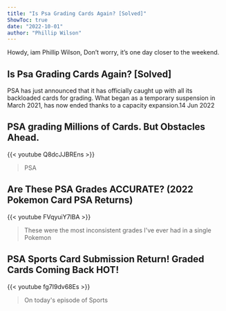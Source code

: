 ```yaml
---
title: "Is Psa Grading Cards Again? [Solved]"
ShowToc: true 
date: "2022-10-01"
author: "Phillip Wilson" 
---
```


Howdy, iam Phillip Wilson, Don’t worry, it’s one day closer to the weekend.
## Is Psa Grading Cards Again? [Solved]
PSA has just announced that it has officially caught up with all its backloaded cards for grading. What began as a temporary suspension in March 2021, has now ended thanks to a capacity expansion.14 Jun 2022

## PSA grading Millions of Cards. But Obstacles Ahead.
{{< youtube Q8dcJJBREns >}}
>PSA

## Are These PSA Grades ACCURATE? (2022 Pokemon Card PSA Returns)
{{< youtube FVqyuiY7lBA >}}
>These were the most inconsistent grades I've ever had in a single Pokemon 

## PSA Sports Card Submission Return! Graded Cards Coming Back HOT!
{{< youtube fg7I9dv68Es >}}
>On today's episode of Sports 


